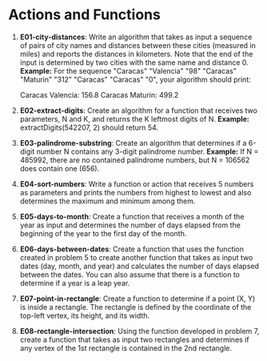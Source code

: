 # Actions and Functions

1) **E01-city-distances**: Write an algorithm that takes as input a sequence of pairs of city names and distances between these cities (measured in miles) and reports the distances in kilometers. Note that the end of the input is determined by two cities with the same name and distance 0. **Example:** For the sequence "Caracas" "Valencia" "98" "Caracas" "Maturin" "312" "Caracas" "Caracas" "0", your algorithm should print:

    Caracas Valencia: 156.8
    Caracas Maturin: 499.2

2) **E02-extract-digits**: Create an algorithm for a function that receives two parameters, N and K, and returns the K leftmost digits of N. **Example:** extractDigits(542207, 2) should return 54.

3) **E03-palindrome-substring**: Create an algorithm that determines if a 6-digit number N contains any 3-digit palindrome number. **Example:** If N = 485992, there are no contained palindrome numbers, but N = 106562 does contain one (656).

4) **E04-sort-numbers**: Write a function or action that receives 5 numbers as parameters and prints the numbers from highest to lowest and also determines the maximum and minimum among them.

5) **E05-days-to-month**: Create a function that receives a month of the year as input and determines the number of days elapsed from the beginning of the year to the first day of the month.

6) **E06-days-between-dates**: Create a function that uses the function created in problem 5 to create another function that takes as input two dates (day, month, and year) and calculates the number of days elapsed between the dates. You can also assume that there is a function to determine if a year is a leap year.

7) **E07-point-in-rectangle**: Create a function to determine if a point (X, Y) is inside a rectangle. The rectangle is defined by the coordinate of the top-left vertex, its height, and its width.

8) **E08-rectangle-intersection**: Using the function developed in problem 7, create a function that takes as input two rectangles and determines if any vertex of the 1st rectangle is contained in the 2nd rectangle.